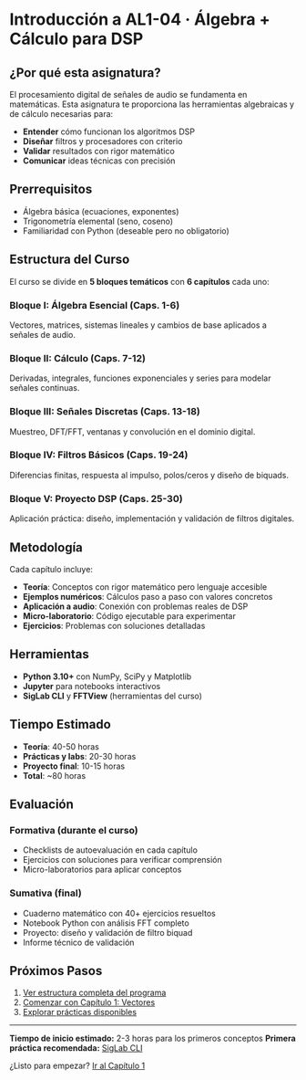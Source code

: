 # Introducción a AL1-04 · Álgebra + Cálculo para DSP

## ¿Por qué esta asignatura?

El procesamiento digital de señales de audio se fundamenta en matemáticas. Esta asignatura te proporciona las herramientas algebraicas y de cálculo necesarias para:

- **Entender** cómo funcionan los algoritmos DSP
- **Diseñar** filtros y procesadores con criterio
- **Validar** resultados con rigor matemático
- **Comunicar** ideas técnicas con precisión

## Prerrequisitos

- Álgebra básica (ecuaciones, exponentes)
- Trigonometría elemental (seno, coseno)
- Familiaridad con Python (deseable pero no obligatorio)

## Estructura del Curso

El curso se divide en **5 bloques temáticos** con **6 capítulos** cada uno:

### Bloque I: Álgebra Esencial (Caps. 1-6)
Vectores, matrices, sistemas lineales y cambios de base aplicados a señales de audio.

### Bloque II: Cálculo (Caps. 7-12)
Derivadas, integrales, funciones exponenciales y series para modelar señales continuas.

### Bloque III: Señales Discretas (Caps. 13-18)
Muestreo, DFT/FFT, ventanas y convolución en el dominio digital.

### Bloque IV: Filtros Básicos (Caps. 19-24)
Diferencias finitas, respuesta al impulso, polos/ceros y diseño de biquads.

### Bloque V: Proyecto DSP (Caps. 25-30)
Aplicación práctica: diseño, implementación y validación de filtros digitales.

## Metodología

Cada capítulo incluye:

- **Teoría**: Conceptos con rigor matemático pero lenguaje accesible
- **Ejemplos numéricos**: Cálculos paso a paso con valores concretos
- **Aplicación a audio**: Conexión con problemas reales de DSP
- **Micro-laboratorio**: Código ejecutable para experimentar
- **Ejercicios**: Problemas con soluciones detalladas

## Herramientas

- **Python 3.10+** con NumPy, SciPy y Matplotlib
- **Jupyter** para notebooks interactivos
- **SigLab CLI** y **FFTView** (herramientas del curso)

## Tiempo Estimado

- **Teoría**: 40-50 horas
- **Prácticas y labs**: 20-30 horas
- **Proyecto final**: 10-15 horas
- **Total**: ~80 horas

## Evaluación

### Formativa (durante el curso)
- Checklists de autoevaluación en cada capítulo
- Ejercicios con soluciones para verificar comprensión
- Micro-laboratorios para aplicar conceptos

### Sumativa (final)
- Cuaderno matemático con 40+ ejercicios resueltos
- Notebook Python con análisis FFT completo
- Proyecto: diseño y validación de filtro biquad
- Informe técnico de validación

## Próximos Pasos

1. [Ver estructura completa del programa](programa/)
2. [Comenzar con Capítulo 1: Vectores](programa/cap01_vectores.md)
3. [Explorar prácticas disponibles](practicas/)

---

**Tiempo de inicio estimado:** 2-3 horas para los primeros conceptos
**Primera práctica recomendada:** [SigLab CLI](practicas/siglab_cli.md)

¿Listo para empezar? [Ir al Capítulo 1](programa/cap01_vectores.md)
